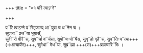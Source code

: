 +++
title = "०१ परि त्वाऽग्ने"

+++

प᳓रि त्वाऽग्ने प᳓रिमृजाम्य् आ᳓युषा च ध᳓नेन च ।  
सुप्रजाः᳓ प्रज᳓या भूयासँ,  
सुवी᳓रो वीरै᳓स्, सुव᳓र्चा व᳓र्चसा, सुपो᳓षः पो᳓षैस्, सुगृ᳓हो गृहै᳓स्, सुप᳓तिः प᳓त्या+++(→आचार्येण)+++, सुमेधा᳓ मेध᳓या, सुब्र᳓ह्मा +++(स)+++ब्रह्मचारि᳓भिः ।  
